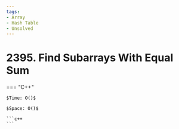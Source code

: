 ```yaml
---
tags:
- Array
- Hash Table
- Unsolved
---
```



# 2395. Find Subarrays With Equal Sum

=== "C++"

    $Time: O()$

    $Space: O()$

    ```c++
    ```